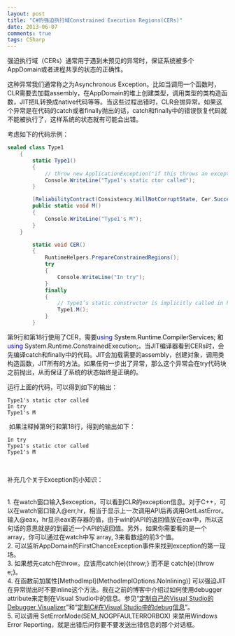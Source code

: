 ```yaml
---
layout: post
title: "C#的强迫执行域Constrained Execution Regions(CERs)"
date: 2013-06-07
comments: true
tags: CSharp
---
```

<p>强迫执行域（CERs）通常用于遇到未预见的异常时，保证系统被多个AppDomain或者进程共享的状态的正确性。</p>
<p>这种异常我们通常称之为Asynchronous Exception。比如当调用一个函数时，CLR需要去加载assembly，在AppDomain的堆上创建类型，调用类型的类构造函数，JIT把IL转换成native代码等等。当这些过程出错时，CLR会抛异常。如果这个异常是在代码的catch或者finally抛出的话，catch和finally中的错误恢复代码就不能被执行了，这样系统的状态就有可能会出错。</p>
<p>考虑如下的代码示例：</p>


```c#
sealed class Type1
    {
        static Type1()
        {
            // throw new ApplicationException("if this throws an exception, M won’t get called");
            Console.WriteLine("Type1's static ctor called");
        }

        [ReliabilityContract(Consistency.WillNotCorruptState, Cer.Success)]
        public static void M()
        {
            Console.WriteLine("Type1's M");
        }
    }

        static void CER()
        {
            RuntimeHelpers.PrepareConstrainedRegions();
            try
            {
                Console.WriteLine("In try");
            }
            finally
            {
                // Type1’s static constructor is implicitly called in here
                Type1.M();
            }
        }
```

<p>第9行和第18行使用了CER，需要<span style="color: #0000ff;">using</span><span style="color: #000000;"> System.Runtime.CompilerServices; 和</span><span style="color: #0000ff;">using</span> System.Runtime.ConstrainedExecution;。当JIT编译器看到CERs时，会先编译catch和finally中的代码。JIT会加载需要的assembly，创建对象，调用类构造函数，JIT所有的方法。如果任何一步出了异常，那么这个异常会在try代码块之前抛出，从而保证了系统的状态始终是正确的。<span style="color: blue;"><br /></span></p>
<p>运行上面的代码，可以得到如下的输出：</p>

```
Type1's static ctor called
In try
Type1's M
```
<p>&nbsp;如果注释掉第9行和第18行，得到的输出如下：</p>

```
In try
Type1's static ctor called
Type1's M
```
<p>&nbsp;</p>
<p>补充几个关于Exception的小知识：</p>
<p><br />1. 在watch窗口输入$exception，可以看到CLR的exception信息。对于C++，可以在watch窗口输入@err,hr，相当于显示上一次调用API后再调用GetLastError。输入@eax，hr显示eax寄存器的值，由于win的API的返回值放在eax中，所以这句话的意思就是的到最近一个API的返回值。另外，如果你需要看的是一个array，你可以通过在watch中写 array, 3来看数组的前3个值。<br />2. 可以监听AppDomain的FirstChanceException事件来找到exception的第一现场。<br />3. 如果想先catch在throw。应该用catch(e){throw;} 而不是 catch(e){throw e;}。<br />4. 在函数前加属性[MethodImpl](MethodImplOptions.NoInlining)] 可以强迫JIT在异常抛出时不要inline这个方法。我在之前的博客中介绍过如何使用debugger attribute来定制在Visual Studio中的信息。参见&ldquo;<a href="http://fresky.github.io/blog/2012/07/16/customize-your-own-debugger-visualizer-in-csharp/">定制自己的Visual Studio的Debugger Visualizer</a>&rdquo;和&ldquo;<a href="http://www.cnblogs.com/fresky/articles/2133378.html">定制C#在Visual Studio中的debug信息</a>&rdquo;。<br />5. 可以调用 SetErrorMode(SEM_NOGPFAULTERRORBOX) 来禁用Windows Error Reporting，就是出错后问你要不要发送出错信息的那个对话框。</p>